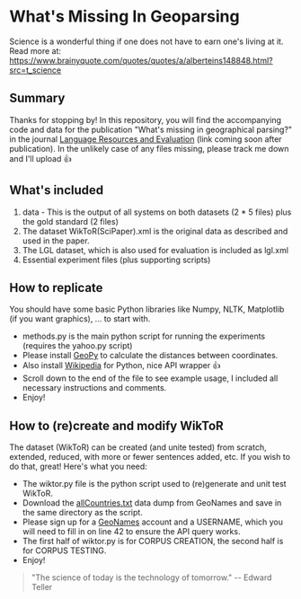 # What's Missing In Geoparsing
Science is a wonderful thing if one does not have to earn one's living at it.
Read more at: https://www.brainyquote.com/quotes/quotes/a/alberteins148848.html?src=t_science
## Summary

Thanks for stopping by! In this repository, you will find the accompanying code and data for the publication "What's missing in geographical parsing?" in the journal [Language Resources and Evaluation](http://link.springer.com/journal/10579) (link coming soon after publication). In the unlikely case of any files missing, please track me down and I'll upload :+1:

## What's included

1. data - This is the output of all systems on both datasets (2 * 5 files) plus the gold standard (2 files) 
2. The dataset WikToR(SciPaper).xml is the original data as described and used in the paper.
3. The LGL dataset, which is also used for evaluation is included as lgl.xml
4. Essential experiment files (plus supporting scripts)

## How to replicate

You should have some basic Python libraries like Numpy, NLTK, Matplotlib (if you want graphics), ... to start with.
* methods.py is the main python script for running the experiments (requires the yahoo.py script)
* Please install [GeoPy](https://pypi.python.org/pypi/geopy/1.11.0) to calculate the distances between coordinates.
* Also install [Wikipedia](https://pypi.python.org/pypi/wikipedia/) for Python, nice API wrapper :+1:
* Scroll down to the end of the file to see example usage, I included all necessary instructions and comments. 
* Enjoy!

## How to (re)create and modify WikToR

The dataset (WikToR) can be created (and unite tested) from scratch, extended, reduced, with more or fewer sentences added, etc. If you wish to do that, great! Here's what you need:
* The wiktor.py file is the python script used to (re)generate and unit test WikToR.
* Download the [allCountries.txt](http://download.geonames.org/export/dump/) data dump from GeoNames and save in the same directory as the script.
* Please sign up for a [GeoNames](http://www.geonames.org/login) account and a USERNAME, which you will need to fill in on line 42 to ensure the API query works.
* The first half of wiktor.py is for CORPUS CREATION, the second half is for CORPUS TESTING.
* Enjoy!

> "The science of today is the technology of tomorrow." -- Edward Teller
